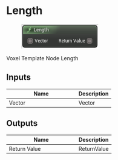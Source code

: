 # Length

<div align="left" data-full-width="false">

<figure><img src="../../../../.gitbook/assets/Length.png" alt=""><figcaption></figcaption></figure>

</div>

Voxel Template Node Length

## Inputs

<table><thead><tr><th width="170">Name</th><th>Description</th></tr></thead><tbody><tr><td>Vector</td><td>Vector</td></tr></tbody></table>

## Outputs

<table><thead><tr><th width="170">Name</th><th>Description</th></tr></thead><tbody><tr><td>Return Value</td><td>ReturnValue</td></tr></tbody></table>
